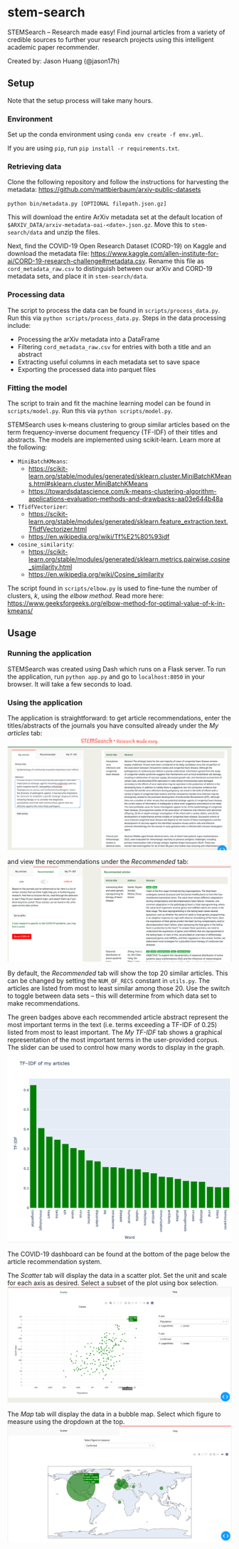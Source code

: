 # stem-search
STEMSearch – Research made easy! Find journal articles from a variety of credible sources to further your research projects using this intelligent academic paper recommender.

Created by: Jason Huang (@jason17h)

## Setup
Note that the setup process will take many hours.

### Environment
Set up the conda environment using `conda env create -f env.yml`. 

If you are using `pip`, run `pip install -r requirements.txt`.

### Retrieving data
Clone the following repository and follow the instructions for harvesting the metadata: 
https://github.com/mattbierbaum/arxiv-public-datasets

`python bin/metadata.py [OPTIONAL filepath.json.gz]`

This will download the entire ArXiv metadata set at the default location of 
`$ARXIV_DATA/arxiv-metadata-oai-<date>.json.gz`. Move this to `stem-search/data` and unzip the files.

Next, find the COVID-19 Open Research Dataset (CORD-19) on Kaggle and download the metadata file:
https://www.kaggle.com/allen-institute-for-ai/CORD-19-research-challenge#metadata.csv. Rename this file as 
`cord_metadata_raw.csv` to distinguish between our arXiv and CORD-19 metadata sets, and place it in `stem-search/data`.

### Processing data
The script to process the data can be found in `scripts/process_data.py`. Run this via `python scripts/process_data.py`.
Steps in the data processing include:
- Processing the arXiv metadata into a DataFrame
- Filtering `cord_metadata_raw.csv` for entries with both a title and an abstract
- Extracting useful columns in each metadata set to save space
- Exporting the processed data into parquet files

### Fitting the model
The script to train and fit the machine learning model can be found in `scripts/model.py`. 
Run this via `python scripts/model.py`.

STEMSearch uses k-means clustering to group similar articles based on the term frequency-inverse document frequency
(TF-IDF) of their titles and abstracts. The models are implemented using scikit-learn. Learn more at the following:
- `MiniBatchKMeans`: 
    - https://scikit-learn.org/stable/modules/generated/sklearn.cluster.MiniBatchKMeans.html#sklearn.cluster.MiniBatchKMeans
    - https://towardsdatascience.com/k-means-clustering-algorithm-applications-evaluation-methods-and-drawbacks-aa03e644b48a
- `TfidfVectorizer`: 
    - https://scikit-learn.org/stable/modules/generated/sklearn.feature_extraction.text.TfidfVectorizer.html
    - https://en.wikipedia.org/wiki/Tf%E2%80%93idf
- `cosine_similarity`: 
    - https://scikit-learn.org/stable/modules/generated/sklearn.metrics.pairwise.cosine_similarity.html
    - https://en.wikipedia.org/wiki/Cosine_similarity
    
The script found in `scripts/elbow.py` is used to fine-tune the number of clusters, *k*, using the *elbow method*. Read more here: https://www.geeksforgeeks.org/elbow-method-for-optimal-value-of-k-in-kmeans/

## Usage

### Running the application
STEMSearch was created using Dash which runs on a Flask server. To run the application, run `python app.py` and go to
`localhost:8050` in your browser. It will take a few seconds to load.

### Using the application
The application is straightforward: to get article recommendations, enter the titles/abstracts of the journals you have
consulted already under the *My articles* tab:
![my_articles](setup_images/my_articles.png) 
 
 
and view the recommendations under the *Recommended* tab:
![recommended](setup_images/recommended.png)

By default, the *Recommended* tab will show the top 20 similar articles. This can be changed by setting the `NUM_OF_RECS`
constant in `utils.py`. The articles are listed from most to least similar among those 20. Use the switch to toggle
between data sets – this will determine from which data set to make recommendations.

The green badges above each recommended article abstract represent the most important terms in the text (i.e. terms
exceeding a TF-IDF of 0.25) listed from most to least important. The *My TF-IDF* tab shows a graphical representation
of the most important terms in the user-provided corpus. The slider can be used to control how many words to display
in the graph.
![my_tfidf](setup_images/my_tfidf.png)

The COVID-19 dashboard can be found at the bottom of the page below the article recommendation system. 

The *Scatter* tab will display the data in a scatter plot. Set the unit and scale for each axis as desired. 
Select a subset of the plot using box selection.
![covid_scatter_plot](setup_images/scatter.png)

The *Map* tab will display the data in a bubble map. Select which figure to measure using the dropdown at the top.
![covid_bubble_map](setup_images/map.png)
